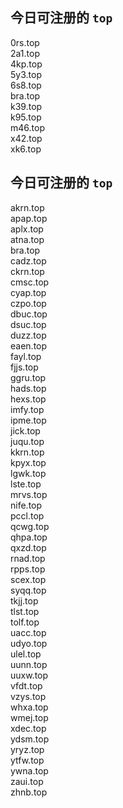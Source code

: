 
## 今日可注册的 `top`
>
0rs.top   
2a1.top   
4kp.top   
5y3.top   
6s8.top   
bra.top   
k39.top   
k95.top   
m46.top   
x42.top   
xk6.top   


## 今日可注册的 `top`
>
akrn.top   
apap.top   
aplx.top   
atna.top   
bra.top   
cadz.top   
ckrn.top   
cmsc.top   
cyap.top   
czpo.top   
dbuc.top   
dsuc.top   
duzz.top   
eaen.top   
fayl.top   
fjjs.top   
ggru.top   
hads.top   
hexs.top   
imfy.top   
ipme.top   
jick.top   
juqu.top   
kkrn.top   
kpyx.top   
lgwk.top   
lste.top   
mrvs.top   
nife.top   
pccl.top   
qcwg.top   
qhpa.top   
qxzd.top   
rnad.top   
rpps.top   
scex.top   
syqq.top   
tkjj.top   
tlst.top   
tolf.top   
uacc.top   
udyo.top   
ulel.top   
uunn.top   
uuxw.top   
vfdt.top   
vzys.top   
whxa.top   
wmej.top   
xdec.top   
ydsm.top   
yryz.top   
ytfw.top   
ywna.top   
zaui.top   
zhnb.top   

